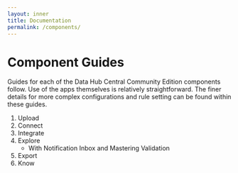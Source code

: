 ```yaml
---
layout: inner
title: Documentation
permalink: /components/
---
```


# Component Guides
Guides for each of the Data Hub Central Community Edition components follow.  Use of the apps themselves is relatively straightforward.  The finer details for more complex configurations and rule setting can be found within these guides.

1. Upload
2. Connect
3. Integrate
4. Explore
	* With Notification Inbox and Mastering Validation
5. Export
6. Know

